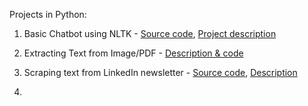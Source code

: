 Projects in Python:

1. Basic Chatbot using NLTK - [Source code](https://github.com/khushboo-gehi/Py-ML-DL/blob/main/Basic_chatbot_implementation_.ipynb), [Project description](https://khushboo-gehi.medium.com/a-not-so-perfect-chatbot-2de0040adb16)

2. Extracting Text from Image/PDF - [Description & code](https://khushboo-gehi.medium.com/extracting-text-from-image-pdf-8db262f716b1)

3. Scraping text from LinkedIn newsletter - [Source code](https://github.com/khushboo-gehi/Py-ML-DL/blob/main/Scrape_.ipynb), [Description](https://khushboo-gehi.medium.com/scraping-data-off-the-web-a5cb6677cc69)

4. 

